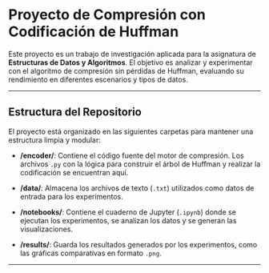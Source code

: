 # Proyecto de Compresión con Codificación de Huffman

Este proyecto es un trabajo de investigación aplicada para la asignatura de **Estructuras de Datos y Algoritmos**. El objetivo es analizar y experimentar con el algoritmo de compresión sin pérdidas de Huffman, evaluando su rendimiento en diferentes escenarios y tipos de datos.

---

## Estructura del Repositorio

El proyecto está organizado en las siguientes carpetas para mantener una estructura limpia y modular:

-   **/encoder/**: Contiene el código fuente del motor de compresión. Los archivos `.py` con la lógica para construir el árbol de Huffman y realizar la codificación se encuentran aquí.

-   **/data/**: Almacena los archivos de texto (`.txt`) utilizados como datos de entrada para los experimentos.

-   **/notebooks/**: Contiene el cuaderno de Jupyter (`.ipynb`) donde se ejecutan los experimentos, se analizan los datos y se generan las visualizaciones.

-   **/results/**: Guarda los resultados generados por los experimentos, como las gráficas comparativas en formato `.png`.

---
